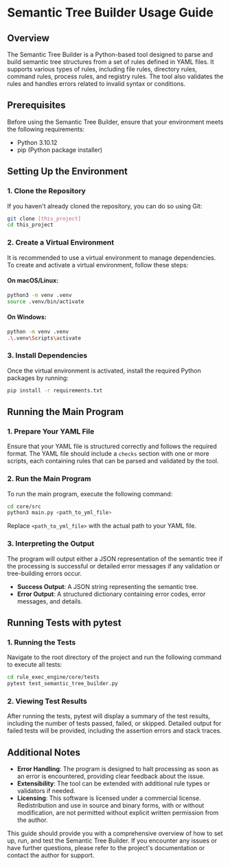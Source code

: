 # Semantic Tree Builder Usage Guide

## Overview

The Semantic Tree Builder is a Python-based tool designed to parse and build semantic tree structures from a set of rules defined in YAML files. It supports various types of rules, including file rules, directory rules, command rules, process rules, and registry rules. The tool also validates the rules and handles errors related to invalid syntax or conditions.

## Prerequisites

Before using the Semantic Tree Builder, ensure that your environment meets the following requirements:

- Python 3.10.12
- pip (Python package installer)

## Setting Up the Environment

### 1. Clone the Repository

If you haven't already cloned the repository, you can do so using Git:

```bash
git clone [this_project]
cd this_project
```

### 2. Create a Virtual Environment

It is recommended to use a virtual environment to manage dependencies. To create and activate a virtual environment, follow these steps:

#### On macOS/Linux:

```bash
python3 -m venv .venv
source .venv/bin/activate
```

#### On Windows:

```bash
python -m venv .venv
.\.venv\Scripts\activate
```

### 3. Install Dependencies

Once the virtual environment is activated, install the required Python packages by running:

```bash
pip install -r requirements.txt
```

## Running the Main Program

### 1. Prepare Your YAML File

Ensure that your YAML file is structured correctly and follows the required format. The YAML file should include a `checks` section with one or more scripts, each containing rules that can be parsed and validated by the tool.

### 2. Run the Main Program

To run the main program, execute the following command:

```bash
cd core/src
python3 main.py <path_to_yml_file>
```

Replace `<path_to_yml_file>` with the actual path to your YAML file.

### 3. Interpreting the Output

The program will output either a JSON representation of the semantic tree if the processing is successful or detailed error messages if any validation or tree-building errors occur.

- **Success Output**: A JSON string representing the semantic tree.
- **Error Output**: A structured dictionary containing error codes, error messages, and details.

## Running Tests with pytest

### 1. Running the Tests

Navigate to the root directory of the project and run the following command to execute all tests:

```bash
cd rule_exec_engine/core/tests
pytest test_semantic_tree_builder.py
```

### 2. Viewing Test Results

After running the tests, pytest will display a summary of the test results, including the number of tests passed, failed, or skipped. Detailed output for failed tests will be provided, including the assertion errors and stack traces.

## Additional Notes

- **Error Handling**: The program is designed to halt processing as soon as an error is encountered, providing clear feedback about the issue.
- **Extensibility**: The tool can be extended with additional rule types or validators if needed.
- **Licensing**: This software is licensed under a commercial license. Redistribution and use in source and binary forms, with or without modification, are not permitted without explicit written permission from the author.

This guide should provide you with a comprehensive overview of how to set up, run, and test the Semantic Tree Builder. If you encounter any issues or have further questions, please refer to the project's documentation or contact the author for support.